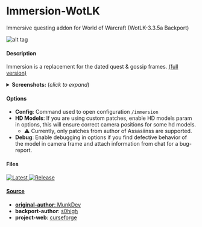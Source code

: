 # Immersion-WotLK
Immersive questing addon for World of Warcraft (WotLK-3.3.5a Backport)

![alt tag](https://media.discordapp.net/attachments/1083384675030020186/1111712146292736000/FwgkxQp.png?raw=true&width=696&height=504)

#### Description
Immersion is a replacement for the dated quest & gossip frames. [(full version)](https://www.curseforge.com/wow/addons/immersion)
<details>
  <summary><b>Screenshots:</b> (<i>click to expand</i>)</summary>

  ![alt tag](https://i.imgur.com/Dd6KJRM.png?raw=true&width=516&height=324)
  <p align="center">
    <img src="https://i.imgur.com/Kw6ctXN.png" width="200" title="screenshot_1">
    <img src="https://i.imgur.com/ibFrBFF.png" width="200" alt="screenshot_2">
    <img src="https://i.imgur.com/HXFA9TC.png" width="200" alt="screenshot_3">
    <img src="https://i.imgur.com/6DnuwBw.png" width="200" alt="screenshot_4">
  </p>

</details>

#### Options
- <b>Config</b>: Command used to open configuration ```/immersion```
- <b>HD Models</b>: If you are using custom patches, enable HD models param in options, this will ensure correct camera positions for some hd models.
    - :warning: Currently, only patches from author of Assasiinss are supported.
- <b>Debug</b>: Enable debugging in options if you find defective behavior of the model in camera frame and attach information from chat for a bug-report.

#### Files
<p align="left">
    <a href="https://github.com/s0h2x/Immersion-WotLK/releases/latest">
    <a href="https://github.com/s0h2x/Immersion-WotLK/releases/download/1.4.14/Immersion.zip">
    <img src="https://img.shields.io/github/downloads/s0h2x/Immersion-WotLK/latest/total?label=Download%40latest&style=flat-square&logo=github&logoColor=white"
         alt="Latest">
   <a href="https://github.com/s0h2x/Immersion-WotLK/releases/1.4.14">
    <img src="https://img.shields.io/github/v/release/s0h2x/Immersion-WotLK?&style=flat-square&logo=github&logoColor=white"
         alt="Release">
</p>

#### Source
- <b>original-author</b>: [MunkDev](https://github.com/seblindfors)
- <b>backport-author</b>: [s0high](https://github.com/s0h2x)
- <b>project-web</b>: [curseforge](https://www.curseforge.com/wow/addons/immersion)
